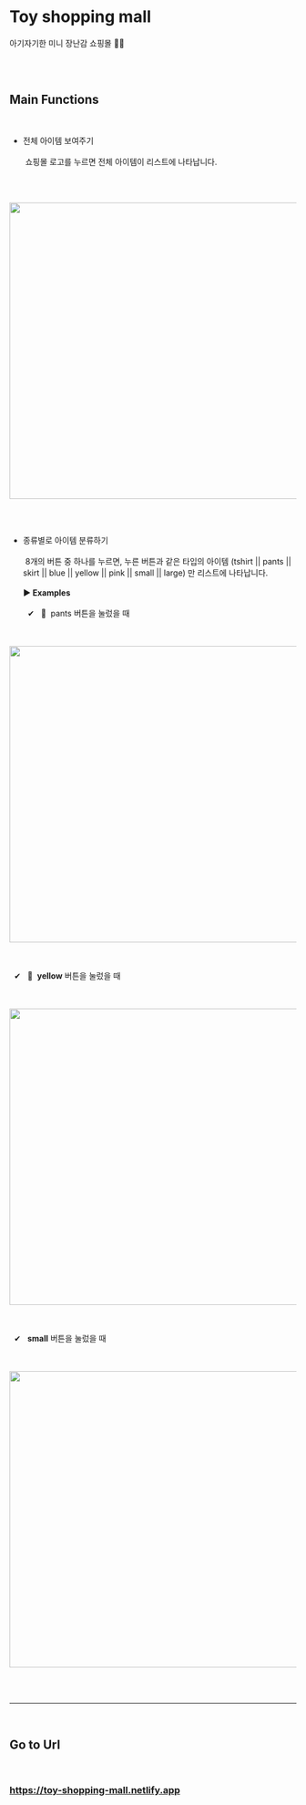 # Toy shopping mall

아기자기한 미니 장난감 쇼핑몰 🧸🧩

</br></br>
## Main Functions
</br>

- 전체 아이템 보여주기</br></br>
&nbsp;쇼핑몰 로고를 누르면 전체 아이템이 리스트에 나타납니다. 

</br></br>

<img src="https://user-images.githubusercontent.com/71072930/105573313-0120a800-5da0-11eb-8cfa-ef1579a95144.png" width= "700px" height="520" align="30px">

</br></br>

- 종류별로 아이템 분류하기</br></br>
&nbsp;8개의 버튼 중 하나를 누르면, 누른 버튼과 같은 타입의 아이템 (tshirt || pants || skirt || blue || yellow || pink || small || large) 만 리스트에 나타납니다.</br></br>
**▶ Examples**</br></br>
&nbsp; ✔ &nbsp; 👖 &nbsp;pants 버튼을 눌렀을 때</br></br></br>

<img src="https://user-images.githubusercontent.com/71072930/105573316-02ea6b80-5da0-11eb-890c-f3863cc8dd31.png" width= "700px" height="520">

</br></br>
&nbsp; ✔ &nbsp; 💛 &nbsp;**yellow** 버튼을 눌렀을 때</br></br></br>

<img src="https://user-images.githubusercontent.com/71072930/105573317-04b42f00-5da0-11eb-8ccf-6cc74fc225c4.png" width= "700px" height="520">

</br></br>
&nbsp; ✔ &nbsp;&nbsp;**small** 버튼을 눌렀을 때</br></br></br>

<img src="https://user-images.githubusercontent.com/71072930/105573321-067df280-5da0-11eb-8932-66996595070f.png" width= "700px" height="520">

</br></br>
* * * 
</br>

## Go to Url 
</br> 

### https://toy-shopping-mall.netlify.app
</br>
